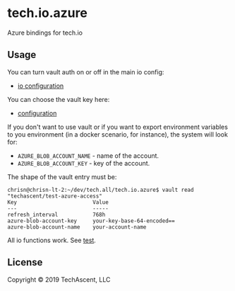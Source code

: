 # tech.io.azure

Azure bindings for tech.io

## Usage

You can turn vault auth on or off in the main io config:

* [io configuration](https://github.com/techascent/tech.io/blob/master/resources/io-config.edn)

You can choose the vault key here:

* [configuration](resources/azure-io-config.edn)

If you don't want to use vault or if you want to export environment variables to
you environment (in a docker scenario, for instance), the system will look for:
* `AZURE_BLOB_ACCOUNT_NAME` - name of the account.
* `AZURE_BLOB_ACCOUNT_KEY` - key of the account.


The shape of the vault entry must be:
```console
chrisn@chrisn-lt-2:~/dev/tech.all/tech.io.azure$ vault read "techascent/test-azure-access"
Key                        Value
---                        -----
refresh_interval           768h
azure-blob-account-key     your-key-base-64-encoded==
azure-blob-account-name    your-account-name
```

All io functions work.  See [test](test/tech/io/azure/blob_test.clj).





## License

Copyright © 2019 TechAscent, LLC
